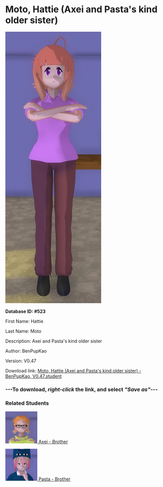 # Moto, Hattie (Axei and Pasta's kind older sister)

<img src="Files/Moto, Hattie (Axei and Pasta's kind older sister).png" title="Moto, Hattie (Axei and Pasta's kind older sister) - BenPupKao, V0.47">

**Database ID: #523**

First Name: Hattie

Last Name: Moto

Description: Axei and Pasta's kind older sister

Author: BenPupKao

Version: V0.47

Download link: <a href="https://raw.githubusercontent.com/Arbiter1223/Daigaku-Gurashi-Custom-Students/master/Students/Files/Moto%2C%20Hattie%20(Axei%20and%20Pasta's%20kind%20older%20sister)%20-%20BenPupKao%2C%20V0.47.student">Moto, Hattie (Axei and Pasta's kind older sister) - BenPupKao, V0.47.student</a>

### ---**To download, _right-click_ the link, and select _"Save as"_**---

### Related Students

<a href="Moto, Axei (A heartless yandere).md"><img src="Files/Thumbs/Moto, Axei (A heartless yandere).png" height="100" width="100" title="Moto, Axei (A heartless yandere) - BenPupKao, V0.47"></a><a href="Moto, Axei (A heartless yandere).md"> Axei - Brother</a>

<a href="Moto, Pasta (Axei's antisocial lesser-known little brother).md"><img src="Files/Thumbs/Moto, Pasta (Axei's antisocial lesser-known little brother).png" height="100" width="100" title="Moto, Pasta (Axei's antisocial lesser-known little brother) - BenPupKao, V0.47"></a><a href="Moto, Pasta (Axei's antisocial lesser-known little brother).md"> Pasta - Brother</a>


